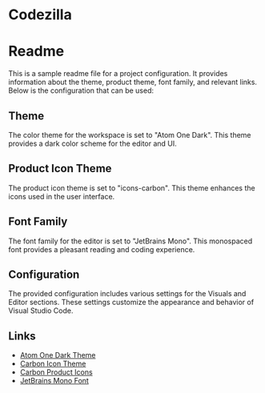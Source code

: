 # Codezilla

# Readme

This is a sample readme file for a project configuration. It provides information about the theme, product theme, font family, and relevant links. Below is the configuration that can be used:

## Theme
The color theme for the workspace is set to "Atom One Dark". This theme provides a dark color scheme for the editor and UI.

## Product Icon Theme
The product icon theme is set to "icons-carbon". This theme enhances the icons used in the user interface.

## Font Family
The font family for the editor is set to "JetBrains Mono". This monospaced font provides a pleasant reading and coding experience.

## Configuration
The provided configuration includes various settings for the Visuals and Editor sections. These settings customize the appearance and behavior of Visual Studio Code.

## Links
- [Atom One Dark Theme](https://marketplace.visualstudio.com/items?itemName=akamud.vscode-theme-onedark)
- [Carbon Icon Theme](https://marketplace.visualstudio.com/items?itemName=antfu.icons-carbon)
- [Carbon Product Icons](https://marketplace.visualstudio.com/items?itemName=antfu.icons-carbon) 
- [JetBrains Mono Font](https://www.jetbrains.com/lp/mono/)
